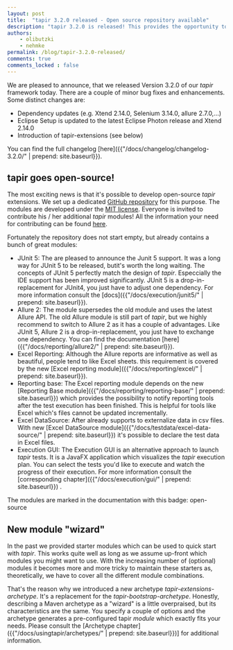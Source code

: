 ```yaml
---
layout: post
title:  "tapir 3.2.0 released - Open source repository available"
description: "tapir 3.2.0 is released! This provides the opportunity to develop open-source tapir modules."
authors:
    - olibutzki
    - nehmke
permalink: /blog/tapir-3.2.0-released/
comments: true
comments_locked : false
---
```


We are pleased to announce, that we released Version 3.2.0 of our *tapir* framework today. There are a couple of minor bug fixes and enhancements. Some distinct changes are:

* Dependency updates (e.g. Xtend 2.14.0, Selenium 3.14.0, allure 2.7.0,...)
* Eclipse Setup is updated to the latest Eclipse Photon release and Xtend 2.14.0
* Introduction of tapir-extensions (see below)

You can find the full changelog [here]({{"/docs/changelog/changelog-3.2.0/" | prepend: site.baseurl}}).

## tapir goes open-source!

The most exciting news is that it's possible to develop open-source *tapir* extensions. We set up a dedicated [GitHub repository](https://github.com/tapir-test/tapir-extensions) for this purpose. The modules are developed under the [MIT license](https://github.com/tapir-test/tapir-extensions/blob/master/LICENSE). Everyone is invited to contribute his / her additional *tapir* modules! All the information your need for contributing can be found [here](https://github.com/tapir-test/tapir-extensions/blob/master/CONTRIBUTING.md).

Fortunately the repository does not start empty, but already contains a bunch of great modules:
* JUnit 5: The are pleased to announce the Junit 5 support. It was a long way for JUnit 5 to be released, butit's worth the long waiting. The concepts of JUnit 5 perfectly match the design of *tapir*. Especcially the IDE support has been improved significantly. JUnit 5 is a drop-in-replacement for JUnit4, you just have to adjust one dependency. For more information consult the [docs]({{"/docs/execution/junit5/" | prepend: site.baseurl}}).
* Allure 2: The module supersedes the old module and uses the latest Allure API. The old Allure module is still part of *tapir*, but we highly recommend to switch to Allure 2 as it has a couple of advantages. Like JUnit 5, Allure 2 is a drop-in-replacement, you just have to exchange one dependency. You can find the documentation [here]({{"/docs/reporting/allure2/" | prepend: site.baseurl}}).
* Excel Reporting: Although the Allure reports are informative as well as beautiful, people tend to like Excel sheets. this requirement is covered by the new [Excel reporting module]({{"/docs/reporting/excel/" | prepend: site.baseurl}}).
* Reporting base: The Excel reporting module depends on the new [Reporting Base module]({{"/docs/reporting/reporting-base/" | prepend: site.baseurl}}) which provides the possibility to notify reporting tools after the test execution has been finished. This is helpful for tools like Excel which's files cannot be updated incrementally.
* Excel DataSource: After already supports to externalize data in csv files. With new [Excel DataSource module]({{"/docs/testdata/excel-data-source/" | prepend: site.baseurl}}) it's possible to declare the test data in Excel files.
* Execution GUI: The Execution GUI is an alternative approach to launch *tapir* tests. It is a JavaFX application which visualizes the *tapir* execution plan. You can select the tests you'd like to execute and watch the progress of their execution. For more information consult the [corresponding chapter]({{"/docs/execution/gui/" | prepend: site.baseurl}}) .

The modules are marked in the documentation with this badge: <span class="label label-success">open-source</span>

## New module "wizard"

In the past we provided starter modules which can be used to quick start with *tapir*. This works quite well as long as we assume up-front which modules you might want to use. With the increasing number of (optional) modules it becomes more and more tricky to maintain these starters as, theoretically, we have to cover all the different module combinations.

That's the reason why we introduced a new archetype *tapir-extensions-archetype*. It's a replacement for the *tapir-bootstrap-archetype*. Honestly, describing a Maven archetype as a "wizard" is a little overpraised, but its characteristics are the same. You specify a couple of options and the archetype generates a pre-configured tapir *module* which exactly fits your needs. Please consult the [Archetype chapter]({{"/docs/usingtapir/archetypes/" | prepend: site.baseurl}})] for additional information.
